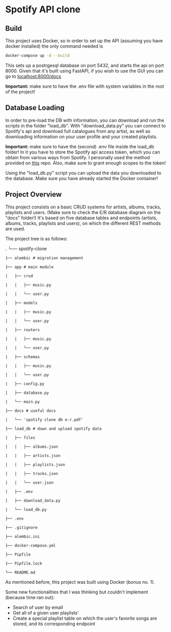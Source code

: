 # Spotify API clone
## Build
This project uses Docker, so in order to set up the API (assuming you have docker installed) the only command needed is

```bash
docker-compose up -d --build
```

This sets up a postrgesql database on port 5432, and starts the api on port 8000. Given that it's built using FastAPI, if you wish to use the GUI you can go to [localhost:8000/docs](http://localhost:8000/docs)

__Important:__ make sure to have the .env file with system variables in the root of the project!

## Database Loading
In order to pre-load the DB with information, you can download and run the scripts in the folder "load_db". With "download_data.py" you can connect to Spotify's api and download full catalogues from any artist, as well as downloading information on your user profile and your created playlists.

__Important:__ make sure to have the (second) .env file inside the load_db folder! In it you have to store the Spotify api access token, which you can obtain from various ways from Spotify. I personally used the method provided on [this](https://github.com/spotify/web-api-auth-examples) repo. Also, make sure to grant enough scopes to the token!

Using the "load_db.py" script you can upload the data you downloaded to the database. Make sure you have already started the Docker container!

## Project Overview
This project consists on a basic CRUD systems for artists, albums, tracks, playlists and users. (Make sure to check the E/R database diagram on the "docs" folder!) It's based on five database tables and endpoints (artists, albums, tracks, playlists and users), on which the different REST methods are used.

The project tree is as follows:

.
└── spotify-clone

    ├── alembic # migration management

    ├── app # main module

    |   ├── crud

    |   |   ├── music.py

    |   |   └── user.py

    |   ├── models

    |   |   ├── music.py

    |   |   └── user.py

    |   ├── routers

    |   |   ├── music.py

    |   |   └── user.py

    |   ├── schemas

    |   |   ├── music.py

    |   |   └── user.py

    |   ├── config.py

    |   ├── database.py

    |   └── main.py

    ├── docs # useful docs

    |   └── 'spotify clone db e-r.pdf'

    ├── load_db # down and upload spotify data

    |   ├── files

    |   |   ├── albums.json

    |   |   ├── artists.json

    |   |   ├── playlists.json

    |   |   ├── tracks.json

    |   |   └── user.json

    |   ├── .env

    |   ├── download_data.py

    |   └── load_db.py

    ├── .env

    ├── .gitignore

    ├── alembic.ini

    ├── docker-compose.yml

    ├── Pipfile

    ├── Pipfile.lock

    └── README.md


As mentioned before, this project was built using Docker (bonus no. 1).

Some new functionalities that I was thinking but couldn't implement (because time ran out):

* Search of user by email
* Get all of a given user playlists'
* Create a special playlist table on which the user's favorite songs are stored, and its corresponding endpoint
